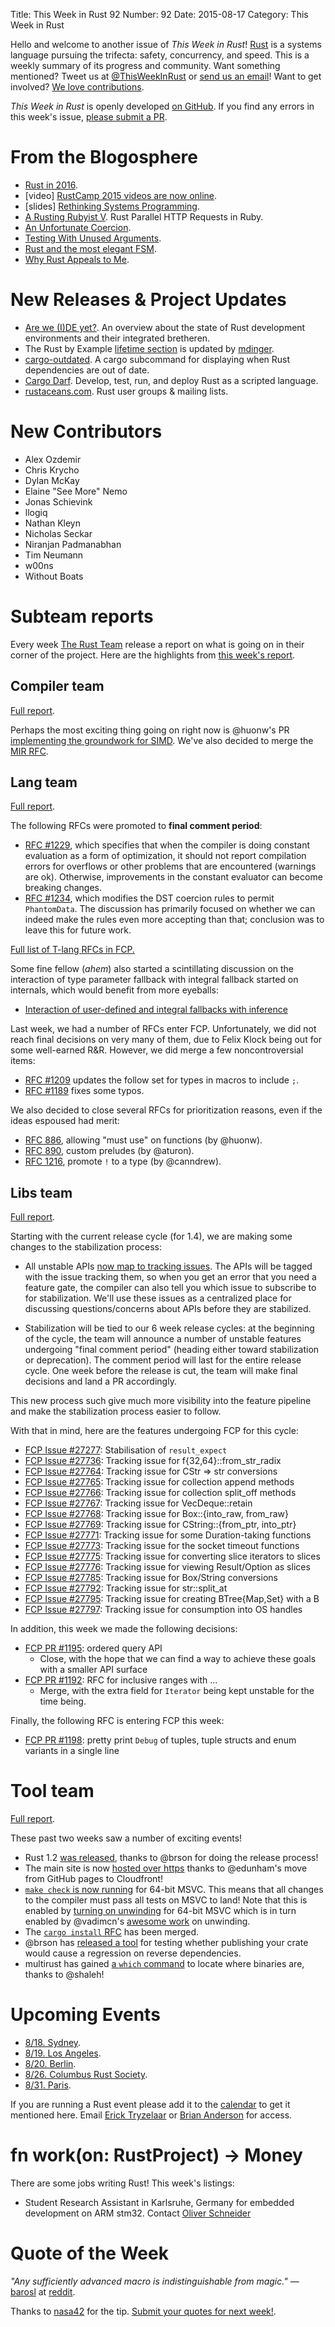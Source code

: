Title: This Week in Rust 92
Number: 92
Date: 2015-08-17
Category: This Week in Rust

Hello and welcome to another issue of *This Week in Rust*!
[Rust](http://rust-lang.org) is a systems language pursuing the trifecta:
safety, concurrency, and speed. This is a weekly summary of its progress and
community. Want something mentioned? Tweet us at [@ThisWeekInRust](https://twitter.com/ThisWeekInRust) or [send us an
email](mailto:corey@octayn.net?subject=This%20Week%20in%20Rust%20Suggestion)!
Want to get involved? [We love
contributions](https://github.com/rust-lang/rust/wiki/Note-guide-for-new-contributors).

*This Week in Rust* is openly developed [on GitHub](https://github.com/cmr/this-week-in-rust).
If you find any errors in this week's issue, [please submit a PR](https://github.com/cmr/this-week-in-rust/pulls).

# From the Blogosphere

* [Rust in 2016](http://blog.rust-lang.org/2015/08/14/Next-year.html).
* [video] [RustCamp 2015 videos are now online](http://confreaks.tv/events/rustcamp2015).
* [slides] [Rethinking Systems Programming](http://thoughtram.io/rust-and-nickel/).
* [A Rusting Rubyist V](https://medium.com/@mfpiccolo/a-rusting-rubyist-v-496fb7b1cbbf). Rust Parallel HTTP Requests in Ruby.
* [An Unfortunate Coercion](https://llogiq.github.io/2015/08/14/coercion.html).
* [Testing With Unused Arguments](https://llogiq.github.io/2015/08/17/test.html).
* [Rust and the most elegant FSM](http://blog.benjaminfry.com/2015/08/rust-and-most-elegant-fsm.html).
* [Why Rust Appeals to Me](https://cmcenroe.me/2015/08/08/why-rust.html).

# New Releases & Project Updates

* [Are we (I)DE yet?](http://areweideyet.com/). An overview about the state of Rust development environments and their integrated bretheren.
* The Rust by Example [lifetime section](http://rustbyexample.com/scope/lifetime.html) is updated by [mdinger](https://github.com/mdinger).
* [cargo-outdated](https://github.com/kbknapp/cargo-outdated). A cargo subcommand for displaying when Rust dependencies are out of date.
* [Cargo Darf](https://bitbucket.org/joshmorin/cargo-darf). Develop, test, run, and deploy Rust as a scripted language.
* [rustaceans.com](https://www.rustaceans.com/). Rust user groups & mailing lists.

# New Contributors

* Alex Ozdemir
* Chris Krycho
* Dylan McKay
* Elaine "See More" Nemo
* Jonas Schievink
* llogiq
* Nathan Kleyn
* Nicholas Seckar
* Niranjan Padmanabhan
* Tim Neumann
* w00ns
* Without Boats

# Subteam reports

Every week [The Rust Team](http://www.rust-lang.org/team.html) release
a report on what is going on in their corner of the project. Here are
the highlights from [this week's report](https://internals.rust-lang.org/t/subteam-reports-2015-08-14/2509).

## Compiler team

[Full report](https://github.com/rust-lang/subteams/blob/master/compiler/reports/2015-08-14.md).

Perhaps the most exciting thing going on right now is @huonw's PR
[implementing the groundwork for SIMD][1]. We've also decided
to merge the [MIR RFC][2].

[1]: https://github.com/rust-lang/rust/pull/27169
[2]: https://github.com/rust-lang/rfcs/pull/1211

## Lang team

[Full report](https://github.com/rust-lang/subteams/blob/master/lang/reports/2015-08-14.md).


The following RFCs were promoted to **final comment period**:

- [RFC #1229](https://github.com/rust-lang/rfcs/pull/1229), which
  specifies that when the compiler is doing constant evaluation as a
  form of optimization, it should not report compilation errors for
  overflows or other problems that are encountered (warnings are ok).
  Otherwise, improvements in the constant evaluator can become
  breaking changes.
- [RFC #1234](https://github.com/rust-lang/rfcs/pull/1234), which
  modifies the DST coercion rules to permit `PhantomData`. The
  discussion has primarily focused on whether we can indeed make the
  rules even more accepting than that; conclusion was to leave this
  for future work.

[Full list of T-lang RFCs in FCP.](https://github.com/rust-lang/rfcs/issues?q=is%3Aopen+label%3AT-lang+label%3Afinal-comment-period)

Some fine fellow (*ahem*) also started a scintillating discussion on
the interaction of type parameter fallback with integral fallback
started on internals, which would benefit from more eyeballs:

- [Interaction of user-defined and integral fallbacks with inference][1]

[1]: https://internals.rust-lang.org/t/interaction-of-user-defined-and-integral-fallbacks-with-inference/2496

Last week, we had a number of RFCs enter FCP. Unfortunately, we did
not reach final decisions on very many of them, due to Felix Klock
being out for some well-earned R&R. However, we did merge a few
noncontroversial items:

- [RFC #1209](https://github.com/rust-lang/rfcs/pull/1209) updates
  the follow set for types in macros to include `;`.
- [RFC #1189](https://github.com/rust-lang/rfcs/pull/1189) fixes
  some typos.
  
We also decided to close several RFCs for prioritization reasons, even
if the ideas espoused had merit:

- [RFC 886](https://github.com/rust-lang/rfcs/pull/886), allowing
  "must use" on functions (by @huonw).
- [RFC 890](https://github.com/rust-lang/rfcs/pull/890), custom
  preludes (by @aturon).
- [RFC 1216](https://github.com/rust-lang/rfcs/pull/1216), promote `!`
  to a type (by @canndrew).

## Libs team

[Full report](https://github.com/rust-lang/subteams/blob/master/libs/reports/2015-08-14.md).

Starting with the current release cycle (for 1.4), we are making some
changes to the stabilization process:

* All unstable APIs
  [now map to tracking issues](https://internals.rust-lang.org/t/psa-stabilization-tracking-on-the-libs-team/2493). The
  APIs will be tagged with the issue tracking them, so when you get an
  error that you need a feature gate, the compiler can also tell you
  which issue to subscribe to for stabilization. We'll use these
  issues as a centralized place for discussing questions/concerns
  about APIs before they are stabilized.

* Stabilization will be tied to our 6 week release cycles: at the
  beginning of the cycle, the team will announce a number of unstable
  features undergoing "final comment period" (heading either toward
  stabilization or deprecation). The comment period will last for the
  entire release cycle. One week before the release is cut, the team
  will make final decisions and land a PR accordingly.

This new process such give much more visibility into the feature
pipeline and make the stabilization process easier to follow.

With that in mind, here are the features undergoing FCP for this cycle:

- [FCP Issue #27277](https://github.com/rust-lang/rust/issues/27277):
  Stabilisation of `result_expect`
- [FCP Issue #27736](https://github.com/rust-lang/rust/issues/27736):
  Tracking issue for f{32,64}::from_str_radix
- [FCP Issue #27764](https://github.com/rust-lang/rust/issues/27764):
  Tracking issue for CStr => str conversions
- [FCP Issue #27765](https://github.com/rust-lang/rust/issues/27765):
  Tracking issue for collection append methods
- [FCP Issue #27766](https://github.com/rust-lang/rust/issues/27766):
  Tracking issue for collection split_off methods
- [FCP Issue #27767](https://github.com/rust-lang/rust/issues/27767):
  Tracking issue for VecDeque::retain
- [FCP Issue #27768](https://github.com/rust-lang/rust/issues/27768):
  Tracking issue for Box::{into_raw, from_raw}
- [FCP Issue #27769](https://github.com/rust-lang/rust/issues/27769):
  Tracking issue for CString::{from_ptr, into_ptr}
- [FCP Issue #27771](https://github.com/rust-lang/rust/issues/27771):
  Tracking issue for some Duration-taking functions
- [FCP Issue #27773](https://github.com/rust-lang/rust/issues/27773):
  Tracking issue for the socket timeout functions
- [FCP Issue #27775](https://github.com/rust-lang/rust/issues/27775):
  Tracking issue for converting slice iterators to slices
- [FCP Issue #27776](https://github.com/rust-lang/rust/issues/27776):
  Tracking issue for viewing Result/Option as slices
- [FCP Issue #27785](https://github.com/rust-lang/rust/issues/27785):
  Tracking issue for Box<str>/String conversions
- [FCP Issue #27792](https://github.com/rust-lang/rust/issues/27792):
  Tracking issue for str::split_at
- [FCP Issue #27795](https://github.com/rust-lang/rust/issues/27795):
  Tracking issue for creating BTree{Map,Set} with a B
- [FCP Issue #27797](https://github.com/rust-lang/rust/issues/27797):
  Tracking issue for consumption into OS handles

In addition, this week we made the following decisions:

- [FCP PR #1195](https://github.com/rust-lang/rfcs/pull/1195):
  ordered query API
  - Close, with the hope that we can find a way to achieve these goals
    with a smaller API surface
- [FCP PR #1192](https://github.com/rust-lang/rfcs/pull/1192):
  RFC for inclusive ranges with ...
  - Merge, with the extra field for `Iterator` being kept unstable for
    the time being.

Finally, the following RFC is entering FCP this week:

- [FCP PR #1198](https://github.com/rust-lang/rfcs/pull/1198):
  pretty print `Debug` of tuples, tuple structs and enum variants in a single line

# Tool team

[Full report](https://github.com/rust-lang/subteams/blob/master/tools/reports/2015-08-14.md).

These past two weeks saw a number of exciting events!

* Rust 1.2 [was released][rust-12], thanks to @brson for doing the release
  process!
* The main site is now [hosted over https][https] thanks to @edunham's move from
  GitHub pages to Cloudfront!
* [`make check` is now running][make-check] for 64-bit MSVC. This means that all
  changes to the compiler must pass all tests on MSVC to land! Note that this is
  enabled by [turning on unwinding][unwinding] for 64-bit MSVC which is in turn
  enabled by @vadimcn's [awesome work][winexn] on unwinding.
* The [`cargo install` RFC][cargo-install] has been merged.
* @brson has [released a tool][crusader] for testing whether publishing your
  crate would cause a regression on reverse dependencies.
* multirust has gained [a `which` command][mr-which] to locate where binaries
  are, thanks to @shaleh!

[rust-12]: http://blog.rust-lang.org/2015/08/06/Rust-1.2.html
[cargo-install]: http://github.com/rust-lang/rfcs/issues/1200
[make-check]: https://github.com/rust-lang/rust/pull/27786
[unwinding]: https://github.com/rust-lang/rust/pull/27676
[https]: https://github.com/rust-lang/rust-www/issues/148
[winexn]: https://github.com/rust-lang/rust/pull/27210
[crusader]: https://github.com/brson/cargo-crusader
[mr-which]: https://github.com/brson/multirust/pull/84

# Upcoming Events

* [8/18. Sydney](http://www.meetup.com/Rust-Sydney/).
* [8/19. Los Angeles](http://www.meetup.com/Rust-Los-Angeles/events/224231575/).
* [8/20. Berlin](http://www.meetup.com/Rust-Berlin/events/224141638/).
* [8/26. Columbus Rust Society](http://www.meetup.com/columbus-rs/).
* [8/31. Paris](http://www.meetup.com/Rust-Paris).

If you are running a Rust event please add it to the [calendar] to get
it mentioned here. Email [Erick Tryzelaar][erickt] or [Brian
Anderson][brson] for access.

[calendar]: https://www.google.com/calendar/embed?src=apd9vmbc22egenmtu5l6c5jbfc%40group.calendar.google.com
[erickt]: mailto:erick.tryzelaar@gmail.com
[brson]: mailto:banderson@mozilla.com

# fn work(on: RustProject) -> Money

There are some jobs writing Rust! This week's listings:

* Student Research Assistant in Karlsruhe, Germany for embedded development on ARM stm32. Contact [Oliver Schneider][oli_obk]

[oli_obk]: mailto:oliver.schneider@kit.edu

# Quote of the Week

*"Any sufficiently advanced macro is indistinguishable from magic."* — [barosl](https://www.reddit.com/user/barosl) at [reddit](https://www.reddit.com/r/rust/comments/3fq3o2/embed_c_directly_inside_your_rust_code/ctqzi26).

Thanks to [nasa42](https://users.rust-lang.org/users/nasa42) for the tip. [Submit your quotes for next week!][submit].

[submit]: http://users.rust-lang.org/t/twir-quote-of-the-week/328
